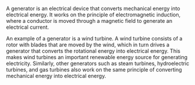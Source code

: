 A generator is an electrical device that converts mechanical energy into electrical energy. It works on the principle of electromagnetic induction, where a conductor is moved through a magnetic field to generate an electrical current.

An example of a generator is a wind turbine. A wind turbine consists of a rotor with blades that are moved by the wind, which in turn drives a generator that converts the rotational energy into electrical energy. This makes wind turbines an important renewable energy source for generating electricity. Similarly, other generators such as steam turbines, hydroelectric turbines, and gas turbines also work on the same principle of converting mechanical energy into electrical energy.